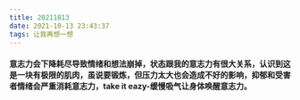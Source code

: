 ```yaml
---
title: 20211013
date: 2021-10-13 23:43:37
tags: 让我再想一想
---
```

#### 意志力会下降耗尽导致情绪和想法崩掉，状态跟我的意志力有很大关系，认识到这是一块有极限的肌肉，虽说要锻炼，但压力太大也会造成不好的影响，抑郁和受害者情绪会严重消耗意志力，take it eazy-缓慢吸气让身体唤醒意志力。